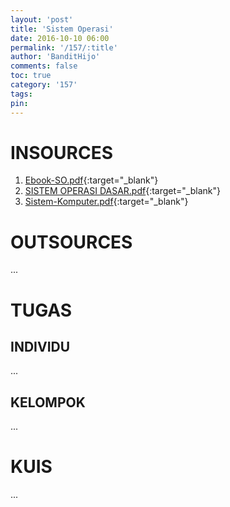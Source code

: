 ```yaml
---
layout: 'post'
title: 'Sistem Operasi'
date: 2016-10-10 06:00
permalink: '/157/:title'
author: 'BanditHijo'
comments: false
toc: true
category: '157'
tags:
pin:
---
```


# INSOURCES
1. [Ebook-SO.pdf](https://drive.google.com/open?id=0B7n0PHx-VCy-UnVzMWVQMGNvSWc){:target="_blank"}
2. [SISTEM OPERASI DASAR.pdf](https://drive.google.com/open?id=0B7n0PHx-VCy-Y1JBeWVWMjU4WEE){:target="_blank"}
3. [Sistem-Komputer.pdf](https://drive.google.com/open?id=0B7n0PHx-VCy-SFowX25kNGFySXc){:target="_blank"}

# OUTSOURCES
...

# TUGAS

## INDIVIDU
...

## KELOMPOK
...

# KUIS
...
